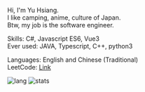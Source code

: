 Hi, I'm Yu Hsiang.  
I like camping, anime, culture of Japan.  
Btw, my job is the software engineer.  

Skills: C#, Javascript ES6, Vue3  
Ever used: JAVA, Typescript, C++, python3  

Languages: English and Chinese (Traditional)  
LeetCode: [Link](https://leetcode.com/yuhsiang237/)  

![lang](https://github-readme-stats.vercel.app/api/top-langs/?username=yuhsiang237&hide=html,blade,css&layout=compact)
![stats](https://github-readme-stats.vercel.app/api?username=yuhsiang237&show_icons=true&hide=contribs)
